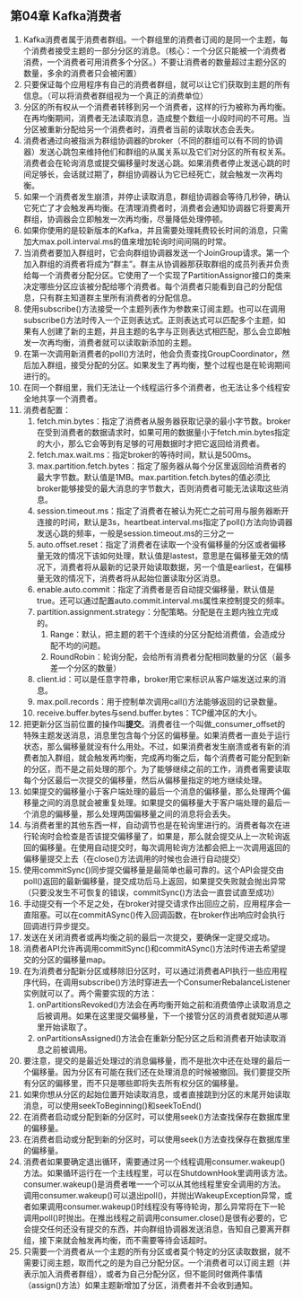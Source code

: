 ## 第04章 Kafka消费者

1. Kafka消费者属于消费者群组。一个群组里的消费者订阅的是同一个主题，每个消费者接受主题的一部分分区的消息。（核心：一个分区只能被一个消费者消费，一个消费者可用消费多个分区。）不要让消费者的数量超过主题分区的数量，多余的消费者只会被闲置）
2. 只要保证每个应用程序有自己的消费者群组，就可以让它们获取到主题的所有信息。（可以将消费者群组视为一个真正的消费单位）
3. 分区的所有权从一个消费者转移到另一个消费者，这样的行为被称为再均衡。在再均衡期间，消费者无法读取消息，造成整个数组一小段时间的不可用。当分区被重新分配给另一个消费者时，消费者当前的读取状态会丢失。
4. 消费者通过向被指派为群组协调器的broker（不同的群组可以有不同的协调器）发送心跳包来维持他们和群组的从属关系以及它们对分区的所有权关系。消费者会在轮询消息或提交偏移量时发送心跳。如果消费者停止发送心跳的时间足够长，会话就过期了，群组协调器认为它已经死亡，就会触发一次再均衡。
5. 如果一个消费者发生崩溃，并停止读取消息，群组协调器会等待几秒钟，确认它死亡了才会触发再均衡。在清理消费者时，消费者会通知协调器它将要离开群组，协调器会立即触发一次再均衡，尽量降低处理停顿。
6. 如果你使用的是较新版本的Kafka，并且需要处理耗费较长时间的消息，只需加大max.poll.interval.ms的值来增加轮询时间间隔的时常。
7. 当消费者要加入群组时，它会向群组协调器发送一个JoinGroup请求。第一个加入群组的消费者将成为“群主”。群主从协调器那获取群组的成员列表并负责给每一个消费者分配分区。它使用了一个实现了PartitionAssignor接口的类来决定哪些分区应该被分配给哪个消费者。每个消费者只能看到自己的分配信息，只有群主知道群主里所有消费者的分配信息。
8. 使用subscribe()方法接受一个主题列表作为参数来订阅主题。也可以在调用subscribe()方法时传入一个正则表达式。正则表达式可以匹配多个主题，如果有人创建了新的主题，并且主题的名字与正则表达式相匹配，那么会立即触发一次再均衡，消费者就可以读取新添加的主题。
9. 在第一次调用新消费者的poll()方法时，他会负责查找GroupCoordinator，然后加入群组，接受分配的分区。如果发生了再均衡，整个过程也是在轮询期间进行的。
10. 在同一个群组里，我们无法让一个线程运行多个消费者，也无法让多个线程安全地共享一个消费者。
11. 消费者配置：
    1. fetch.min.bytes：指定了消费者从服务器获取记录的最小字节数。broker在受到消费者的数据请求时，如果可用的数据量小于fetch.min.bytes指定的大小，那么它会等到有足够的可用数据时才把它返回给消费者。
    2. fetch.max.wait.ms：指定broker的等待时间，默认是500ms。
    3. max.partition.fetch.bytes：指定了服务器从每个分区里返回给消费者的最大字节数。默认值是1MB。max.partition.fetch.bytes的值必须比broker能够接受的最大消息的字节数大，否则消费者可能无法读取这些消息。
    4. session.timeout.ms：指定了消费者在被认为死亡之前可用与服务器断开连接的时间，默认是3s，heartbeat.interval.ms指定了poll()方法向协调器发送心跳的频率，一般是session.timeout.ms的三分之一
    5. auto.offset.reset：指定了消费者在读取一个没有偏移量的分区或者偏移量无效的情况下该如何处理，默认值是lastest，意思是在偏移量无效的情况下，消费者将从最新的记录开始读取数据，另一个值是earliest，在偏移量无效的情况下，消费者将从起始位置读取分区消息。
    6. enable.auto.commit：指定了消费者是否自动提交偏移量，默认值是true。还可以通过配置auto.commit.interval.ms属性来控制提交的频率。
    7. partition.assignment.strategy：分配策略。分配是在主题内独立完成的。
       1. Range：默认，把主题的若干个连续的分区分配给消费值，会造成分配不均的问题。
       2. RoundRobin：轮询分配，会给所有消费者分配相同数量的分区（最多差一个分区的数量）
    8. client.id：可以是任意字符串，broker用它来标识从客户端发送过来的消息。
    9. max.poll.records：用于控制单次调用call()方法能够返回的记录数量。
    10. receive.buffer.bytes与send.buffer.bytes：TCP缓冲区的大小。
12. 把更新分区当前位置的操作叫**提交**。消费者往一个叫做_consumer_offset的特殊主题发送消息，消息里包含每个分区的偏移量。如果消费者一直处于运行状态，那么偏移量就没有什么用处。不过，如果消费者发生崩溃或者有新的消费者加入群组，就会触发再均衡，完成再均衡之后，每个消费者可能分配到新的分区，而不是之前处理的那个。为了能够继续之前的工作，消费者需要读取每个分区最后一次提交的偏移量，然后从偏移量指定的地方继续处理。
13. 如果提交的偏移量小于客户端处理的最后一个消息的偏移量，那么处理两个偏移量之间的消息就会被重复处理。如果提交的偏移量大于客户端处理的最后一个消息的偏移量，那么处理两国偏移量之间的消息将会丢失。
14. 与消费者里的其他东西一样，自动调节也是在轮询里进行的。消费者每次在进行轮询时会检查是否该提交偏移量了，如果是，那么就会提交从上一次轮询返回的偏移量。在使用自动提交时，每次调用轮询方法都会把上一次调用返回的偏移量提交上去（在close()方法调用的时候也会进行自动提交）
15. 使用commitSync()同步提交偏移量是最简单也最可靠的。这个API会提交由poll()返回的最新偏移量，提交成功后马上返回，如果提交失败就会抛出异常（只要没发生不可恢复的错误，commitSync()方法会一直尝试直至成功）
16. 手动提交有一个不足之处，在broker对提交请求作出回应之前，应用程序会一直阻塞。可以在commitASync()传入回调函数，在broker作出响应时会执行回调进行异步提交。
17. 发送在关闭消费者或再均衡之前的最后一次提交，要确保一定提交成功。
18. 消费者API允许再调用commitSync()和commitASync()方法时传进去希望提交的分区的偏移量map。
19. 在为消费者分配新分区或移除旧分区时，可以通过消费者API执行一些应用程序代码，在调用subscribe()方法时穿进去一个ConsumerRebalanceListener实例就可以了。两个需要实现的方法：
    1. onPartitionsRevoked()方法会在再均衡开始之前和消费值停止读取消息之后被调用。如果在这里提交偏移量，下一个接管分区的消费者就知道从哪里开始读取了。
    2. onPartitionsAssigned()方法会在重新分配分区之后和消费者开始读取消息之前被调用。
20. 要注意，提交的是最近处理过的消息偏移量，而不是批次中还在处理的最后一个偏移量。因为分区有可能在我们还在处理消息的时候被撤回。我们要提交所有分区的偏移里，而不只是哪些即将失去所有权分区的偏移量。
21. 如果你想从分区的起始位置开始读取消息，或者直接跳到分区的末尾开始读取消息，可以使用seekToBeginning()和seekToEnd()
22. 在消费者启动或分配到新的分区时，可以使用seek()方法查找保存在数据库里的偏移量。
23. 在消费者启动或分配到新的分区时，可以使用seek()方法查找保存在数据库里的偏移量。
24. 消费者如果要确定退出循环，需要通过另一个线程调用consumer.wakeup()方法。如果循环运行在一个主线程里，可以在ShutdownHook里调用该方法。consumer.wakeup()是消费者唯一一个可以从其他线程里安全调用的方法。调用consumer.wakeup()可以退出poll()，并抛出WakeupException异常，或者如果调用consumer.wakeup()时线程没有等待轮询，那么异常将在下一轮调用poll()时抛出。在推出线程之前调用consumer.close()是很有必要的，它会提交任何还没有提交的东西，并向群组协调器发送消息，告知自己要离开群组，接下来就会触发再均衡，而不需要等待会话超时。
25. 只需要一个消费者从一个主题的所有分区或者莫个特定的分区读取数据，就不需要订阅主题，取而代之的是为自己分配分区。一个消费者可以订阅主题（并表示加入消费者群组），或者为自己分配分区，但不能同时做两件事情（assign()方法）如果主题新增加了分区，消费者并不会收到通知。